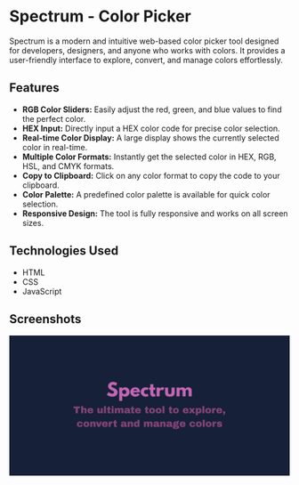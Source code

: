 # Spectrum - Color Picker

Spectrum is a modern and intuitive web-based color picker tool designed for developers, designers, and anyone who works with colors. It provides a user-friendly interface to explore, convert, and manage colors effortlessly.

## Features

- **RGB Color Sliders:** Easily adjust the red, green, and blue values to find the perfect color.
- **HEX Input:** Directly input a HEX color code for precise color selection.
- **Real-time Color Display:** A large display shows the currently selected color in real-time.
- **Multiple Color Formats:** Instantly get the selected color in HEX, RGB, HSL, and CMYK formats.
- **Copy to Clipboard:** Click on any color format to copy the code to your clipboard.
- **Color Palette:** A predefined color palette is available for quick color selection.
- **Responsive Design:** The tool is fully responsive and works on all screen sizes.

## Technologies Used

- HTML
- CSS
- JavaScript

## Screenshots

![Spectrum Color Picker Screenshot](images\GitHubCard.png) 
